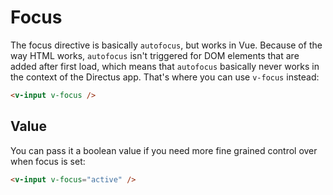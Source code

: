 # Focus

The focus directive is basically `autofocus`, but works in Vue. Because of the way HTML works, `autofocus` isn't triggered for DOM elements that are added after first load, which means that `autofocus` basically never works in the context of the Directus app. That's where you can use `v-focus` instead:

```html
<v-input v-focus />
```

## Value
You can pass it a boolean value if you need more fine grained control over when focus is set:

```html
<v-input v-focus="active" />
```
